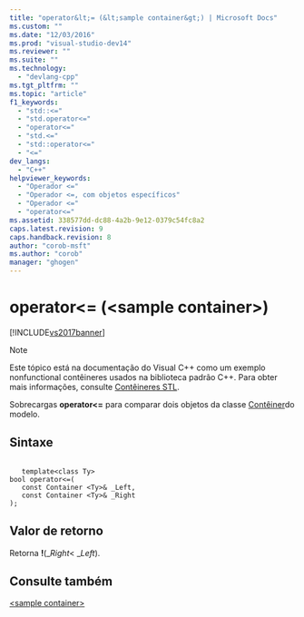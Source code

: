 ```yaml
---
title: "operator&lt;= (&lt;sample container&gt;) | Microsoft Docs"
ms.custom: ""
ms.date: "12/03/2016"
ms.prod: "visual-studio-dev14"
ms.reviewer: ""
ms.suite: ""
ms.technology: 
  - "devlang-cpp"
ms.tgt_pltfrm: ""
ms.topic: "article"
f1_keywords: 
  - "std::<="
  - "std.operator<="
  - "operator<="
  - "std.<="
  - "std::operator<="
  - "<="
dev_langs: 
  - "C++"
helpviewer_keywords: 
  - "Operador <="
  - "Operador <=, com objetos específicos"
  - "Operador <="
  - "operator<="
ms.assetid: 338577dd-dc88-4a2b-9e12-0379c54fc8a2
caps.latest.revision: 9
caps.handback.revision: 8
author: "corob-msft"
ms.author: "corob"
manager: "ghogen"
---
```

# operator&lt;= (&lt;sample container&gt;)
[!INCLUDE[vs2017banner](../assembler/inline/includes/vs2017banner.md)]

> [!NOTE]
>  Este tópico está na documentação do Visual C\+\+ como um exemplo nonfunctional contêineres usados na biblioteca padrão C\+\+.  Para obter mais informações, consulte [Contêineres STL](../standard-library/stl-containers.md).  
  
 Sobrecargas **operator\<\=** para comparar dois objetos da classe [Contêiner](../Topic/Sample%20Container%20Class.md)do modelo.  
  
## Sintaxe  
  
```  
  
   template<class Ty>  
bool operator<=(  
   const Container <Ty>& _Left,  
   const Container <Ty>& _Right  
);  
```  
  
## Valor de retorno  
 Retorna **\!**\(\_*Right*\< \_*Left*\).  
  
## Consulte também  
 [\<sample container\>](../standard-library/sample-container.md)